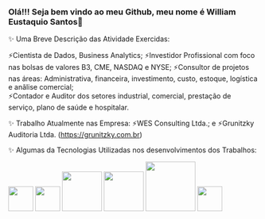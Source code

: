 ### Olá!!! Seja bem vindo ao meu Github, meu nome é William Eustaquio Santos👋

✨ Uma Breve Descrição das Atividade Exercidas:

   ⚡Cientista de Dados, Business Analytics; 
   ⚡Investidor Profissional com foco nas bolsas de valores B3, CME, NASDAQ e NYSE; 
   ⚡Consultor de projetos nas áreas:  Administrativa, financeira, investimento, custo, estoque, logística e anãlise comercial;  
   ⚡Contador e Auditor dos setores industrial, comercial, prestação de serviço, plano de saúde e hospitalar.

✨ Trabalho Atualmente nas Empresa: 
   ⚡WES Consulting Ltda.; e
   ⚡Grunitzky Auditoria Ltda. (https://grunitzky.com.br)

✨ Algumas da Tecnologias Utilizadas nos desenvolvimentos dos Trabalhos: 
   
<img widt='50' height='50' src="https://cdn.jsdelivr.net/gh/devicons/devicon/icons/python/python-original-wordmark.svg" /> 
<img widt='50' height='50' src="https://cdn.jsdelivr.net/gh/devicons/devicon/icons/jupyter/jupyter-original-wordmark.svg" /> 
<img widt='80' height='80' src="https://cdn.jsdelivr.net/gh/devicons/devicon/icons/pandas/pandas-original-wordmark.svg" />
<img widt='80' height='80' src="https://cdn.jsdelivr.net/gh/devicons/devicon/icons/mysql/mysql-original-wordmark.svg" /> 
<img widt='100' height='100' src="https://cdn.jsdelivr.net/gh/devicons/devicon/icons/filezilla/filezilla-plain-wordmark.svg" /> 
<img widt='50' height='50' src="https://cdn.jsdelivr.net/gh/devicons/devicon/icons/premierepro/premierepro-original.svg" /> 
          

<!--
**WilliamESantos/WilliamESantos** is a ✨ _special_ ✨ repository because its `README.md` (this file) appears on your GitHub profile.

Here are some ideas to get you started:

![image](https://github.com/WilliamESantos/WilliamESantos/assets/133704736/10105271-f9b2-4fd8-932a-d1f76c770c6f)

- 🔭 I’m currently working on ...
- 🌱 I’m currently learning ...
- 👯 I’m looking to collaborate on ...
- 🤔 I’m looking for help with ...
- 💬 Ask me about ...
- 📫 How to reach me: ...
- 😄 Pronouns: ...
- ⚡ Fun fact: ...
-->
